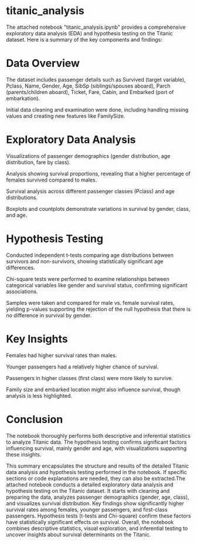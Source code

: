 # titanic_analysis
The attached notebook "titanic_analysis.ipynb" provides a comprehensive exploratory data analysis (EDA) and hypothesis testing on the Titanic dataset. Here is a summary of the key components and findings:

# Data Overview
The dataset includes passenger details such as Survived (target variable), Pclass, Name, Gender, Age, SibSp (siblings/spouses aboard), Parch (parents/children aboard), Ticket, Fare, Cabin, and Embarked (port of embarkation).

Initial data cleaning and examination were done, including handling missing values and creating new features like FamilySize.

# Exploratory Data Analysis
Visualizations of passenger demographics (gender distribution, age distribution, fare by class).

Analysis showing survival proportions, revealing that a higher percentage of females survived compared to males.

Survival analysis across different passenger classes (Pclass) and age distributions.

Boxplots and countplots demonstrate variations in survival by gender, class, and age.

# Hypothesis Testing
Conducted independent t-tests comparing age distributions between survivors and non-survivors, showing statistically significant age differences.

Chi-square tests were performed to examine relationships between categorical variables like gender and survival status, confirming significant associations.

Samples were taken and compared for male vs. female survival rates, yielding p-values supporting the rejection of the null hypothesis that there is no difference in survival by gender.

# Key Insights
Females had higher survival rates than males.

Younger passengers had a relatively higher chance of survival.

Passengers in higher classes (first class) were more likely to survive.

Family size and embarked location might also influence survival, though analysis is less highlighted.

# Conclusion
The notebook thoroughly performs both descriptive and inferential statistics to analyze Titanic data. The hypothesis testing confirms significant factors influencing survival, mainly gender and age, with visualizations supporting these insights.

This summary encapsulates the structure and results of the detailed Titanic data analysis and hypothesis testing performed in the notebook. If specific sections or code explanations are needed, they can also be extracted.The attached notebook conducts a detailed exploratory data analysis and hypothesis testing on the Titanic dataset. It starts with cleaning and preparing the data, analyzes passenger demographics (gender, age, class), and visualizes survival distribution. Key findings show significantly higher survival rates among females, younger passengers, and first-class passengers. Hypothesis tests (t-tests and Chi-square) confirm these factors have statistically significant effects on survival. Overall, the notebook combines descriptive statistics, visual exploration, and inferential testing to uncover insights about survival determinants on the Titanic.






